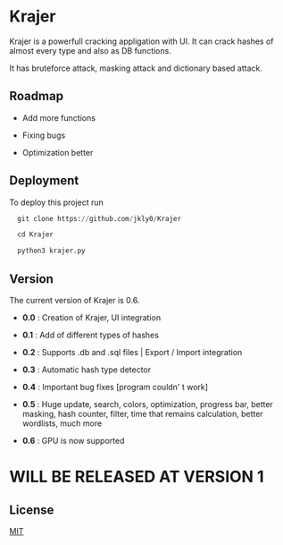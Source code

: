 
# Krajer

Krajer is a powerfull cracking appligation with UI. It can crack hashes of almost every type and also as DB functions.


It has bruteforce attack, masking attack and dictionary based attack.

## Roadmap

- Add more functions

- Fixing bugs

- Optimization better


## Deployment

To deploy this project run

```py
  git clone https://github.com/jkly0/Krajer
```

```py
  cd Krajer
```

```py
  python3 krajer.py
```


## Version

The current version of Krajer is 0.6.

- **0.0** : Creation of Krajer, UI integration

- **0.1** : Add of different types of hashes

- **0.2** : Supports .db and .sql files | Export / Import integration

- **0.3** : Automatic hash type detector

- **0.4** : Important bug fixes [program couldn' t work]

- **0.5** : Huge update, search, colors, optimization, progress bar, better masking, hash counter, filter, time that remains calculation, better wordlists, much more

- **0.6** : GPU is now supported

# WILL BE RELEASED AT VERSION 1

## License

[MIT](https://choosealicense.com/licenses/mit/)

